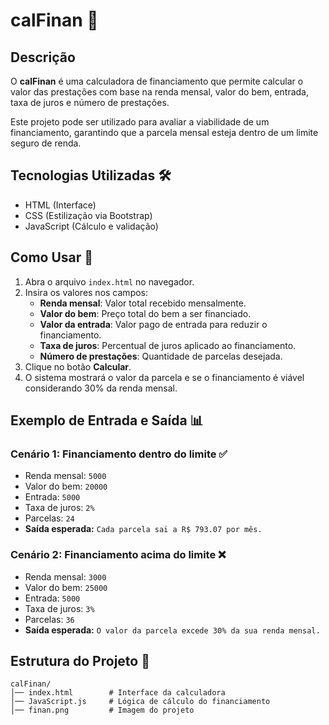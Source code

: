 # calFinan 🏦

## Descrição
O **calFinan** é uma calculadora de financiamento que permite calcular o valor das prestações com base na renda mensal, valor do bem, entrada, taxa de juros e número de prestações.

Este projeto pode ser utilizado para avaliar a viabilidade de um financiamento, garantindo que a parcela mensal esteja dentro de um limite seguro de renda.

## Tecnologias Utilizadas 🛠️
- HTML (Interface)
- CSS (Estilização via Bootstrap)
- JavaScript (Cálculo e validação)

## Como Usar 📌
1. Abra o arquivo `index.html` no navegador.
2. Insira os valores nos campos:
   - **Renda mensal**: Valor total recebido mensalmente.
   - **Valor do bem**: Preço total do bem a ser financiado.
   - **Valor da entrada**: Valor pago de entrada para reduzir o financiamento.
   - **Taxa de juros**: Percentual de juros aplicado ao financiamento.
   - **Número de prestações**: Quantidade de parcelas desejada.
3. Clique no botão **Calcular**.
4. O sistema mostrará o valor da parcela e se o financiamento é viável considerando 30% da renda mensal.

## Exemplo de Entrada e Saída 📊
### **Cenário 1: Financiamento dentro do limite** ✅
- Renda mensal: `5000`
- Valor do bem: `20000`
- Entrada: `5000`
- Taxa de juros: `2%`
- Parcelas: `24`
- **Saída esperada:** `Cada parcela sai a R$ 793.07 por mês.`

### **Cenário 2: Financiamento acima do limite** ❌
- Renda mensal: `3000`
- Valor do bem: `25000`
- Entrada: `5000`
- Taxa de juros: `3%`
- Parcelas: `36`
- **Saída esperada:** `O valor da parcela excede 30% da sua renda mensal.`

## Estrutura do Projeto 📂
```
calFinan/
│── index.html        # Interface da calculadora
│── JavaScript.js     # Lógica de cálculo do financiamento
│── finan.png         # Imagem do projeto
```
